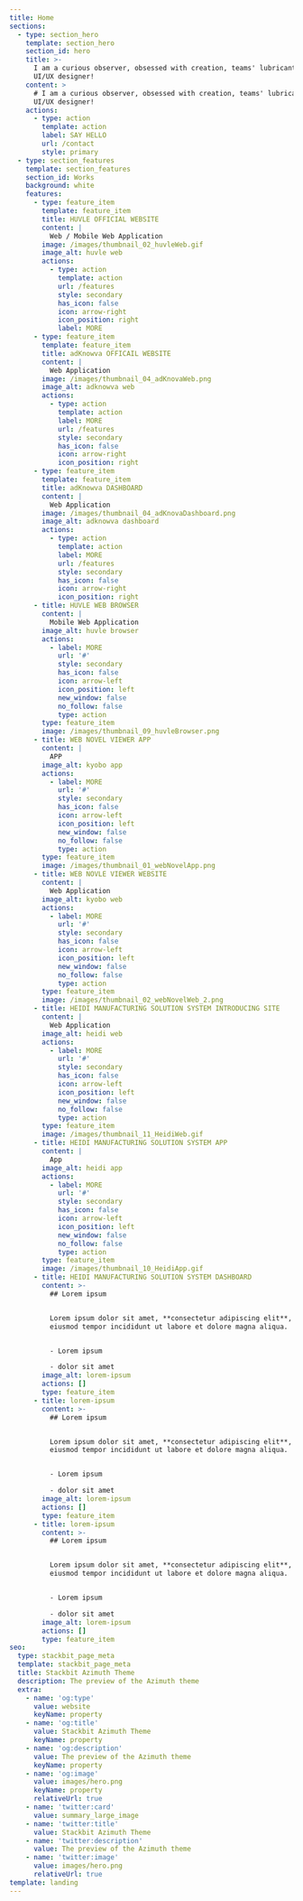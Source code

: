 ```yaml
---
title: Home
sections:
  - type: section_hero
    template: section_hero
    section_id: hero
    title: >-
      I am a curious observer, obsessed with creation, teams' lubricant, and a
      UI/UX designer!
    content: >
      # I am a curious observer, obsessed with creation, teams' lubricant, and a
      UI/UX designer!
    actions:
      - type: action
        template: action
        label: SAY HELLO
        url: /contact
        style: primary
  - type: section_features
    template: section_features
    section_id: Works
    background: white
    features:
      - type: feature_item
        template: feature_item
        title: HUVLE OFFICIAL WEBSITE
        content: |
          Web / Mobile Web Application
        image: /images/thumbnail_02_huvleWeb.gif
        image_alt: huvle web
        actions:
          - type: action
            template: action
            url: /features
            style: secondary
            has_icon: false
            icon: arrow-right
            icon_position: right
            label: MORE
      - type: feature_item
        template: feature_item
        title: adKnowva OFFICAIL WEBSITE
        content: |
          Web Application
        image: /images/thumbnail_04_adKnovaWeb.png
        image_alt: adknowva web
        actions:
          - type: action
            template: action
            label: MORE
            url: /features
            style: secondary
            has_icon: false
            icon: arrow-right
            icon_position: right
      - type: feature_item
        template: feature_item
        title: adKnowva DASHBOARD
        content: |
          Web Application
        image: /images/thumbnail_04_adKnovaDashboard.png
        image_alt: adknowva dashboard
        actions:
          - type: action
            template: action
            label: MORE
            url: /features
            style: secondary
            has_icon: false
            icon: arrow-right
            icon_position: right
      - title: HUVLE WEB BROWSER
        content: |
          Mobile Web Application
        image_alt: huvle browser
        actions:
          - label: MORE
            url: '#'
            style: secondary
            has_icon: false
            icon: arrow-left
            icon_position: left
            new_window: false
            no_follow: false
            type: action
        type: feature_item
        image: /images/thumbnail_09_huvleBrowser.png
      - title: WEB NOVEL VIEWER APP
        content: |
          APP
        image_alt: kyobo app
        actions:
          - label: MORE
            url: '#'
            style: secondary
            has_icon: false
            icon: arrow-left
            icon_position: left
            new_window: false
            no_follow: false
            type: action
        type: feature_item
        image: /images/thumbnail_01_webNovelApp.png
      - title: WEB NOVLE VIEWER WEBSITE
        content: |
          Web Application
        image_alt: kyobo web
        actions:
          - label: MORE
            url: '#'
            style: secondary
            has_icon: false
            icon: arrow-left
            icon_position: left
            new_window: false
            no_follow: false
            type: action
        type: feature_item
        image: /images/thumbnail_02_webNovelWeb_2.png
      - title: HEIDI MANUFACTURING SOLUTION SYSTEM INTRODUCING SITE
        content: |
          Web Application
        image_alt: heidi web
        actions:
          - label: MORE
            url: '#'
            style: secondary
            has_icon: false
            icon: arrow-left
            icon_position: left
            new_window: false
            no_follow: false
            type: action
        type: feature_item
        image: /images/thumbnail_11_HeidiWeb.gif
      - title: HEIDI MANUFACTURING SOLUTION SYSTEM APP
        content: |
          App
        image_alt: heidi app
        actions:
          - label: MORE
            url: '#'
            style: secondary
            has_icon: false
            icon: arrow-left
            icon_position: left
            new_window: false
            no_follow: false
            type: action
        type: feature_item
        image: /images/thumbnail_10_HeidiApp.gif
      - title: HEIDI MANUFACTURING SOLUTION SYSTEM DASHBOARD
        content: >-
          ## Lorem ipsum


          Lorem ipsum dolor sit amet, **consectetur adipiscing elit**, sed do
          eiusmod tempor incididunt ut labore et dolore magna aliqua.


          - Lorem ipsum

          - dolor sit amet
        image_alt: lorem-ipsum
        actions: []
        type: feature_item
      - title: lorem-ipsum
        content: >-
          ## Lorem ipsum


          Lorem ipsum dolor sit amet, **consectetur adipiscing elit**, sed do
          eiusmod tempor incididunt ut labore et dolore magna aliqua.


          - Lorem ipsum

          - dolor sit amet
        image_alt: lorem-ipsum
        actions: []
        type: feature_item
      - title: lorem-ipsum
        content: >-
          ## Lorem ipsum


          Lorem ipsum dolor sit amet, **consectetur adipiscing elit**, sed do
          eiusmod tempor incididunt ut labore et dolore magna aliqua.


          - Lorem ipsum

          - dolor sit amet
        image_alt: lorem-ipsum
        actions: []
        type: feature_item
seo:
  type: stackbit_page_meta
  template: stackbit_page_meta
  title: Stackbit Azimuth Theme
  description: The preview of the Azimuth theme
  extra:
    - name: 'og:type'
      value: website
      keyName: property
    - name: 'og:title'
      value: Stackbit Azimuth Theme
      keyName: property
    - name: 'og:description'
      value: The preview of the Azimuth theme
      keyName: property
    - name: 'og:image'
      value: images/hero.png
      keyName: property
      relativeUrl: true
    - name: 'twitter:card'
      value: summary_large_image
    - name: 'twitter:title'
      value: Stackbit Azimuth Theme
    - name: 'twitter:description'
      value: The preview of the Azimuth theme
    - name: 'twitter:image'
      value: images/hero.png
      relativeUrl: true
template: landing
---
```

